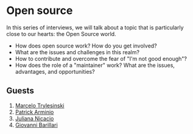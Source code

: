 # Open source

In this series of interviews, we will talk about a topic that is particularly close to our hearts: the Open Source world.

* How does open source work? How do you get involved?
* What are the issues and challenges in this realm?
* How to contribute and overcome the fear of "I'm not good enough"?
* How does the role of a "maintainer" work? What are the issues, advantages, and opportunities?

## Guests

1. [Marcelo Trylesinski](https://www.linkedin.com/in/marcelotryle/)
2. [Patrick Arminio](https://www.linkedin.com/in/patrickarminio/)
3. [Juliana Nicacio](https://www.linkedin.com/in/juliana-nicacio/?originalSubdomain=it)
4. [Giovanni Barillari](https://www.linkedin.com/in/giovannibarillari/)